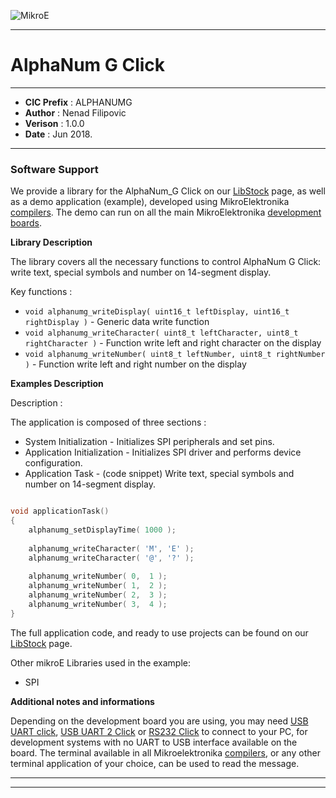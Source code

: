 ![MikroE](http://www.mikroe.com/img/designs/beta/logo_small.png)

---

# AlphaNum G Click

---

- **CIC Prefix**  : ALPHANUMG
- **Author**      : Nenad Filipovic
- **Verison**     : 1.0.0
- **Date**        : Jun 2018.

---

### Software Support

We provide a library for the AlphaNum_G Click on our [LibStock](https://libstock.mikroe.com/projects/view/1266/alphanum-click-board-example) 
page, as well as a demo application (example), developed using MikroElektronika 
[compilers](http://shop.mikroe.com/compilers). The demo can run on all the main 
MikroElektronika [development boards](http://shop.mikroe.com/development-boards).

**Library Description**

The library covers all the necessary functions to control AlphaNum G Click: write text, special symbols and number on 14-segment display.

Key functions :

- ``` void alphanumg_writeDisplay( uint16_t leftDisplay, uint16_t rightDisplay ) ``` - Generic data write function
- ``` void alphanumg_writeCharacter( uint8_t leftCharacter, uint8_t rightCharacter ) ``` - Function write left and right character on the display
- ``` void alphanumg_writeNumber( uint8_t leftNumber, uint8_t rightNumber ) ``` - Function write left and right number on the display

**Examples Description**

Description :

The application is composed of three sections :

- System Initialization - Initializes SPI peripherals and set pins.
- Application Initialization - Initializes SPI driver and performs device configuration.
- Application Task - (code snippet) Write text, special symbols and number on 14-segment display.


```.c

void applicationTask()
{
    alphanumg_setDisplayTime( 1000 );
    
    alphanumg_writeCharacter( 'M', 'E' );
    alphanumg_writeCharacter( '@', '?' );
    
    alphanumg_writeNumber( 0,  1 );
    alphanumg_writeNumber( 1,  2 );
    alphanumg_writeNumber( 2,  3 );
    alphanumg_writeNumber( 3,  4 );
}

```



The full application code, and ready to use projects can be found on our 
[LibStock](https://libstock.mikroe.com/projects/view/1266/alphanum-click-board-example) page.

Other mikroE Libraries used in the example:

- SPI


**Additional notes and informations**

Depending on the development board you are using, you may need 
[USB UART click](http://shop.mikroe.com/usb-uart-click), 
[USB UART 2 Click](http://shop.mikroe.com/usb-uart-2-click) or 
[RS232 Click](http://shop.mikroe.com/rs232-click) to connect to your PC, for 
development systems with no UART to USB interface available on the board. The 
terminal available in all Mikroelektronika 
[compilers](http://shop.mikroe.com/compilers), or any other terminal application 
of your choice, can be used to read the message.

---
---
